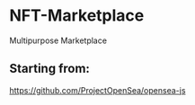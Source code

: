 # NFT-Marketplace
Multipurpose Marketplace

## Starting from:
  https://github.com/ProjectOpenSea/opensea-js
